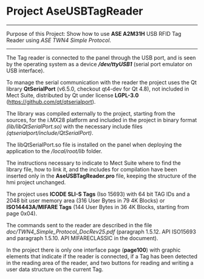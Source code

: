 # Project **AseUSBTagReader**
***
Purpose of this Project: Show how to use **ASE A2M31H** USB RFID Tag Reader using *ASE TWN4 Simple Protocol*.  
***
The Tag reader is connected to the panel through the USB port, and is seen by the operating system as a device ***/dev/ttyUSB1*** (serial port emulator on USB interface).  

To manage the serial communication with the reader the project uses the Qt library **QtSerialPort** (v6.5.0, checkout qt4-dev for Qt 4.8), not included in Mect Suite, distributed by Qt under license **LGPL-3.0** (https://github.com/qt/qtserialport).  

The library was compiled externally to the project, starting from the sources, for the i.MX28 platform and included in the project in binary format *(lib/libQtSerialPort.so)* with the necessary include files *(qtserialport/include/QtSerialPort)*.  

The libQtSerialPort.so file is installed on the panel when deploying the application to the */local/root/lib* folder.  

The instructions necessary to indicate to Mect Suite where to find the library file, how to link it, and the includes for compilation have been inserted only in the **AseUSBTagReader.pro** file, keeping the structure of the hmi project unchanged.  

The project uses **ICODE SLI-S Tags** (Iso 15693) with 64 bit TAG IDs and a 2048 bit user memory area (316 User Bytes in 79 4K Blocks) or **ISO14443A/MIFARE Tags** (144 User Bytes in 36 4K Blocks, starting from page 0x04).

The commands sent to the reader are described in the file *doc/TWN4_Simple_Protocol_DocRev25.pdf* (paragraph 1.5.12. API ISO15693 and paragraph 1.5.10. API MIFARECLASSIC in the document).  

In the project there is only one interface page (**page100**) with graphic elements that indicate if the reader is connected, if a Tag has been detected in the reading area of the reader, and two buttons for reading and writing a user data structure on the current Tag.  

